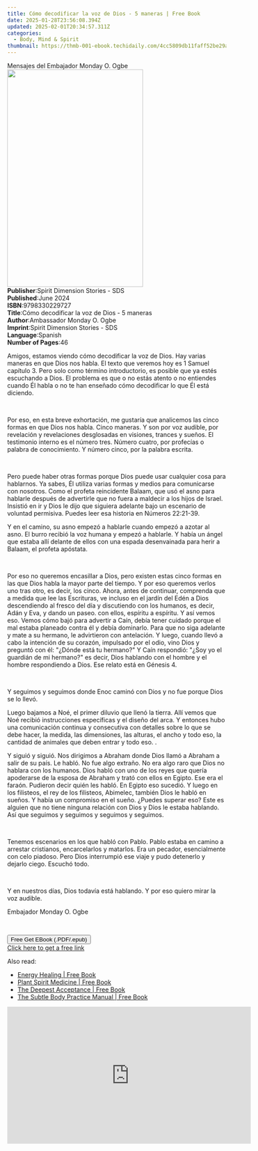 ```yaml
---
title: Cómo decodificar la voz de Dios - 5 maneras | Free Book
date: 2025-01-28T23:56:08.394Z
updated: 2025-02-01T20:34:57.311Z
categories:
  - Body, Mind & Spirit
thumbnail: https://thmb-001-ebook.techidaily.com/4cc5809db11faff52be29a4974c1abbd86d25e3e092f2325d24e7a77b0b04c50.jpg
---
```

<main id="book-container">
  <div class="flex flex-col">
    <div class="book-brief flex-1 py-6 px-4 sm:p-6 md:py-10 md:px-8">
      <!-- brief-->
      <div class="book-brief-main">Mensajes del Embajador Monday O. Ogbe</div>
    </div>
    <div
      class="book-meta-info flex-1 grid gap-4 col-start-1 col-end-3 row-start-1 sm:mb-6 sm:grid-cols-4 lg:gap-6 lg:col-start-2 lg:row-end-6 lg:row-span-6 lg:mb-0"
    >
      <div
        class="book-meta-info-left place-content-center mt-4 p-4 text-sm leading-6 col-start-2 col-span-2 dark:text-slate-400"
      >
        <img
          class="w-full h-500 object-cover rounded-lg sm:h-255 sm:col-span-2 lg:col-span-full"
          src="https://img-001-ebook.techidaily.com/c9702fa3bb8783057e1cbebe63509ead77d4ef07cd23ee666ef5868b906dda47.jpg"
          alt=""
          width="312"
          height="500"
        />
      </div>
      <div
        class="book-meta-info-right mt-2 col-start-1 row-start-2 col-span-3 self-center"
      >
        <!-- meta data  -->
        <div class="flex flex-col px-4 md:px-8">
          <div class="flex-1">
            <strong>Publisher</strong>:<span class="px-2"
              >Spirit Dimension Stories - SDS</span
            >
          </div>
          <div class="flex-1">
            <strong>Published</strong>:<span class="px-2">June 2024</span>
          </div>
          <div class="flex-1">
            <strong>ISBN</strong>:<span class="px-2">9798330229727</span>
          </div>
          <div class="flex-1">
            <strong>Title</strong>:<span class="px-2"
              >Cómo decodificar la voz de Dios - 5 maneras</span
            >
          </div>
          <div class="flex-1">
            <strong>Author</strong>:<span class="px-2"
              >Ambassador Monday O. Ogbe</span
            >
          </div>
          <div class="flex-1">
            <strong>Imprint</strong>:<span class="px-2"
              >Spirit Dimension Stories - SDS</span
            >
          </div>
          <div class="flex-1">
            <strong>Language</strong>:<span class="px-2">Spanish</span>
          </div>
          <div class="flex-1">
            <strong>Number of Pages</strong>:<span class="px-2">46</span>
          </div>
        </div>
      </div>
    </div>
    <div class="book-description flex-1 py-6 px-4 sm:p-6 md:py-10 md:px-8">
      <div class="book-description-main">
        <div accordion-content="" id="description">
          <p>
            Amigos, estamos viendo cómo decodificar la voz de Dios. Hay varias
            maneras en que Dios nos habla. El texto que veremos hoy es 1 Samuel
            capítulo 3. Pero solo como término introductorio, es posible que ya
            estés escuchando a Dios. El problema es que o no estás atento o no
            entiendes cuando Él habla o no te han enseñado cómo decodificar lo
            que Él está diciendo.
          </p>
          <p><br /></p>
          <p>
            Por eso, en esta breve exhortación, me gustaría que analicemos las
            cinco formas en que Dios nos habla. Cinco maneras. Y son por voz
            audible, por revelación y revelaciones desglosadas en visiones,
            trances y sueños. El testimonio interno es el número tres. Número
            cuatro, por profecías o palabra de conocimiento. Y número cinco, por
            la palabra escrita.
          </p>
          <p><br /></p>
          <p>
            Pero puede haber otras formas porque Dios puede usar cualquier cosa
            para hablarnos. Ya sabes, Él utiliza varias formas y medios para
            comunicarse con nosotros. Como el profeta reincidente Balaam, que
            usó el asno para hablarle después de advertirle que no fuera a
            maldecir a los hijos de Israel. Insistió en ir y Dios le dijo que
            siguiera adelante bajo un escenario de voluntad permisiva. Puedes
            leer esa historia en Números 22:21-39.
          </p>
          <p>
            Y en el camino, su asno empezó a hablarle cuando empezó a azotar al
            asno. El burro recibió la voz humana y empezó a hablarle. Y había un
            ángel que estaba allí delante de ellos con una espada desenvainada
            para herir a Balaam, el profeta apóstata.
          </p>
          <p><br /></p>
          <p>
            Por eso no queremos encasillar a Dios, pero existen estas cinco
            formas en las que Dios habla la mayor parte del tiempo. Y por eso
            queremos verlos uno tras otro, es decir, los cinco. Ahora, antes de
            continuar, comprenda que a medida que lee las Escrituras, ve incluso
            en el jardín del Edén a Dios descendiendo al fresco del día y
            discutiendo con los humanos, es decir, Adán y Eva, y dando un paseo.
            con ellos, espíritu a espíritu. Y así vemos eso. Vemos cómo bajó
            para advertir a Caín, debía tener cuidado porque el mal estaba
            planeado contra él y debía dominarlo. Para que no siga adelante y
            mate a su hermano, le advirtieron con antelación. Y luego, cuando
            llevó a cabo la intención de su corazón, impulsado por el odio, vino
            Dios y preguntó con él: "¿Dónde está tu hermano?" Y Caín respondió:
            "¿Soy yo el guardián de mi hermano?" es decir, Dios hablando con el
            hombre y el hombre respondiendo a Dios. Ese relato está en Génesis
            4.
          </p>
          <p><br /></p>
          <p>
            Y seguimos y seguimos donde Enoc caminó con Dios y no fue porque
            Dios se lo llevó.
          </p>
          <p>
            Luego bajamos a Noé, el primer diluvio que llenó la tierra. Allí
            vemos que Noé recibió instrucciones específicas y el diseño del
            arca. Y entonces hubo una comunicación continua y consecutiva con
            detalles sobre lo que se debe hacer, la medida, las dimensiones, las
            alturas, el ancho y todo eso, la cantidad de animales que deben
            entrar y todo eso. .
          </p>
          <p>
            Y siguió y siguió. Nos dirigimos a Abraham donde Dios llamó a
            Abraham a salir de su país. Le habló. No fue algo extraño. No era
            algo raro que Dios no hablara con los humanos. Dios habló con uno de
            los reyes que quería apoderarse de la esposa de Abraham y trató con
            ellos en Egipto. Ese era el faraón. Pudieron decir quién les habló.
            En Egipto eso sucedió. Y luego en los filisteos, el rey de los
            filisteos, Abimelec, también Dios le habló en sueños. Y había un
            compromiso en el sueño. ¿Puedes superar eso? Este es alguien que no
            tiene ninguna relación con Dios y Dios le estaba hablando. Así que
            seguimos y seguimos y seguimos y seguimos.
          </p>
          <p><br /></p>
          <p>
            Tenemos escenarios en los que habló con Pablo. Pablo estaba en
            camino a arrestar cristianos, encarcelarlos y matarlos. Era un
            pecador, esencialmente con celo piadoso. Pero Dios interrumpió ese
            viaje y pudo detenerlo y dejarlo ciego. Escuchó todo.
          </p>
          <p><br /></p>
          <p>
            Y en nuestros días, Dios todavía está hablando. Y por eso quiero
            mirar la voz audible.
          </p>
          <p>Embajador Monday O. Ogbe</p>
          <p><br /></p>
        </div>
        <div class="accordion-fader"></div>
      </div>
    </div>
    <div class="book-excerpts flex-1 py-6 px-4 sm:p-6 md:py-10 md:px-8"></div>
    <div
      class="book-about-author flex-1 py-6 px-4 sm:p-6 md:py-10 md:px-8"
    ></div>
    <div class="book-free-get flex-1 py-6 px-4 sm:p-6 md:py-10 md:px-8">
      <button
        id="btn-free-get"
        class="bg-blue-500 hover:bg-blue-700 text-white font-bold py-2 px-4 rounded"
      >
        Free Get EBook (.PDF/.epub)
      </button>
      <div id="countdown-display" class="px-2 text-lg mt-2"></div>
      <a
        id="free-link"
        class="hidden bg-blue-500 hover:bg-blue-700 text-white font-bold py-2 px-4 rounded"
        href="https://www.ebooks.com/en-us/book/211383289/c-mo-decodificar-la-voz-de-dios-5-maneras/ambassador-monday-o-ogbe/"
        target="_blank"
        >Click here to get a free link</a
      >
    </div>
    <script>
      let countdownTime = 0;
      let countdownInterval = null;
      document
        .getElementById('btn-free-get')
        .addEventListener('click', startCountdown);
      function startCountdown() {
        countdownTime = new Date().getTime() + 60000 * 3;
        countdownInterval = setInterval(updateCountdown, 1000);
        document.getElementById('btn-free-get').disabled = true;
        document
          .getElementById('btn-free-get')
          .classList.add('bg-gray-500', 'cursor-not-allowed');
      }
      function updateCountdown() {
        let currentTime = new Date().getTime();
        let timeLeft = countdownTime - currentTime;
        let secondsLeft = Math.floor(timeLeft / 1000);
        document.getElementById('countdown-display').innerHTML =
          `Remaining time: ${secondsLeft} seconds.`;
        if (secondsLeft <= 0) {
          clearInterval(countdownInterval);
          document.getElementById('btn-free-get').classList.add('hidden');
          document.getElementById('free-link').classList.remove('hidden');
          document.getElementById('countdown-display').innerHTML = '';
        }
      }
    </script>
  </div>
</main>

<ins class="adsbygoogle"
      style="display:block"
      data-ad-client="ca-pub-7571918770474297"
      data-ad-slot="8358498916"
      data-ad-format="auto"
      data-full-width-responsive="true"></ins>
    

<span class="atpl-alsoreadstyle">Also read:</span>
<div><ul>
<li><a href="https://novels-ebooks.techidaily.com/210761479-9781604079456-energy-healing/"><u>Energy Healing | Free Book</u></a></li>
<li><a href="https://novels-ebooks.techidaily.com/210761488-9781622031634-plant-spirit-medicine/"><u>Plant Spirit Medicine | Free Book</u></a></li>
<li><a href="https://novels-ebooks.techidaily.com/210761484-9781604079142-the-deepest-acceptance/"><u>The Deepest Acceptance | Free Book</u></a></li>
<li><a href="https://novels-ebooks.techidaily.com/210761485-9781622030491-the-subtle-body-practice-manual/"><u>The Subtle Body Practice Manual | Free Book</u></a></li>
</ul></div>

<!-- affiliate ads begin -->
<iframe width="560" height="315" src="https://www.youtube.com/embed/XIUatTFH0Zw?si=ZCtoBtIy18y2F5Vc" title="YouTube video player" frameborder="0" allow="accelerometer; autoplay; clipboard-write; encrypted-media; gyroscope; picture-in-picture; web-share" referrerpolicy="strict-origin-when-cross-origin" allowfullscreen></iframe>
<!-- affiliate ads end -->

